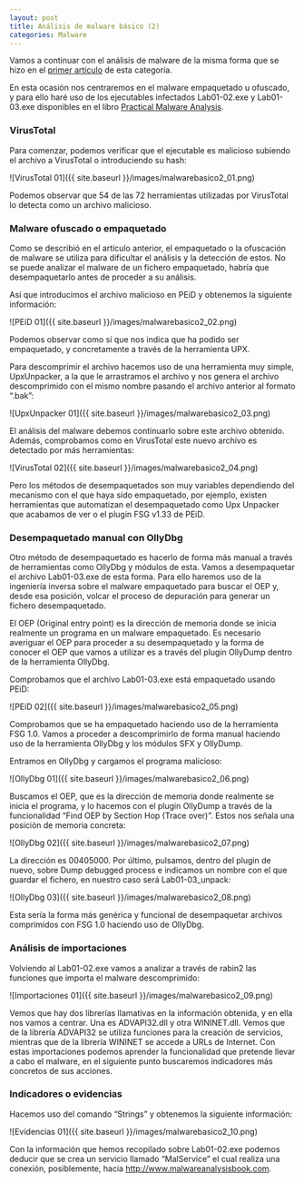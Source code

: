 ```yaml
---
layout: post
title: Análisis de malware básico (2)
categories: Malware
---
```


Vamos a continuar con el análisis de malware de la misma forma que se hizo en el [primer artículo](https://emiliofigueras.github.io/malware/Analisis-Malware-1) de esta categoría. 

En esta ocasión nos centraremos en el malware empaquetado u ofuscado, y para ello haré uso de los ejecutables infectados Lab01-02.exe y Lab01-03.exe disponibles en el libro [Practical Malware Analysis](https://nostarch.com/malware).

### VirusTotal

Para comenzar, podemos verificar que el ejecutable es malicioso subiendo el archivo a VirusTotal o introduciendo su hash:

![VirusTotal 01]({{ site.baseurl }}/images/malwarebasico2_01.png)

Podemos observar que 54 de las 72 herramientas utilizadas por VirusTotal lo detecta como un archivo malicioso.

### Malware ofuscado o empaquetado

Como se describió en el artículo anterior, el empaquetado o la ofuscación de malware se utiliza para dificultar el análisis y la detección de estos. No se puede analizar el malware de un fichero empaquetado, habría que desempaquetarlo antes de proceder a su análisis.

Así que introducimos el archivo malicioso en PEiD y obtenemos la siguiente información:

![PEiD 01]({{ site.baseurl }}/images/malwarebasico2_02.png)

Podemos observar como sí que nos indica que ha podido ser empaquetado, y concretamente a través de la herramienta UPX.

Para descomprimir el archivo hacemos uso de una herramienta muy simple, UpxUnpacker, a la que le arrastramos el archivo y nos genera el archivo descomprimido con el mismo nombre pasando el archivo anterior al formato “.bak”:

![UpxUnpacker 01]({{ site.baseurl }}/images/malwarebasico2_03.png)

El análisis del malware debemos continuarlo sobre este archivo obtenido. Además, comprobamos como en VirusTotal este nuevo archivo es detectado por más herramientas:

![VirusTotal 02]({{ site.baseurl }}/images/malwarebasico2_04.png)

Pero los métodos de desempaquetados son muy variables dependiendo del mecanismo con el que haya sido empaquetado, por ejemplo, existen herramientas que automatizan el desempaquetado como Upx Unpacker que acabamos de ver o el plugin FSG v1.33 de PEiD. 

### Desempaquetado manual con OllyDbg

Otro método de desempaquetado es hacerlo de forma más manual a través de herramientas como OllyDbg y módulos de esta. Vamos a desempaquetar el archivo Lab01-03.exe de esta forma. Para ello haremos uso de la ingeniería inversa sobre el malware empaquetado para buscar el OEP y, desde esa posición, volcar el proceso de depuración para generar un fichero desempaquetado.

El OEP (Original entry point) es la dirección de memoria donde se inicia realmente un programa en un malware empaquetado. Es necesario averiguar el OEP para proceder a su desempaquetado y la forma de conocer el OEP que vamos a utilizar es a través del plugin OllyDump dentro de la herramienta OllyDbg.

Comprobamos que el archivo Lab01-03.exe está empaquetado usando PEiD:

![PEiD 02]({{ site.baseurl }}/images/malwarebasico2_05.png)

Comprobamos que se ha empaquetado haciendo uso de la herramienta FSG 1.0. Vamos a proceder a descomprimirlo de forma manual haciendo uso de la herramienta OllyDbg y los módulos SFX y OllyDump.

Entramos en OllyDbg y cargamos el programa malicioso:

![OllyDbg 01]({{ site.baseurl }}/images/malwarebasico2_06.png)

Buscamos el OEP, que es la dirección de memoria donde realmente se inicia el programa, y lo hacemos con el plugin OllyDump a través de la funcionalidad “Find OEP by Section Hop (Trace over)”. Estos nos señala una posición de memoria concreta:

![OllyDbg 02]({{ site.baseurl }}/images/malwarebasico2_07.png)
     
La dirección es 00405000. Por último, pulsamos, dentro del plugin de nuevo, sobre Dump debugged process e indicamos un nombre con el que guardar el fichero, en nuestro caso será Lab01-03_unpack:

![OllyDbg 03]({{ site.baseurl }}/images/malwarebasico2_08.png)

Esta sería la forma más genérica y funcional de desempaquetar archivos comprimidos con FSG 1.0 haciendo uso de OllyDbg. 

### Análisis de importaciones

Volviendo al Lab01-02.exe vamos a analizar a través de rabin2 las funciones que importa el malware descomprimido:

![Importaciones 01]({{ site.baseurl }}/images/malwarebasico2_09.png)

Vemos que hay dos librerías llamativas en la información obtenida, y en ella nos vamos a centrar. Una es ADVAPI32.dll y otra WININET.dll. Vemos que de la librería ADVAPI32 se utiliza funciones para la creación de servicios, mientras que de la librería WININET se accede a URLs de Internet. Con estas importaciones podemos aprender la funcionalidad que pretende llevar a cabo el malware, en el siguiente punto buscaremos indicadores más concretos de sus acciones.

### Indicadores o evidencias

Hacemos uso del comando “Strings” y obtenemos la siguiente información:

![Evidencias 01]({{ site.baseurl }}/images/malwarebasico2_10.png)

Con la información que hemos recopilado sobre Lab01-02.exe podemos deducir que se crea un servicio llamado “MalService” el cual realiza una conexión, posiblemente, hacia http://www.malwareanalysisbook.com.
